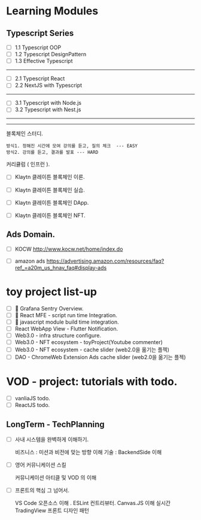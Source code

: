 # Learning Modules

## Typescript Series

- [ ] 1.1 Typescript OOP
- [ ] 1.2 Typescript DesignPattern
- [ ] 1.3 Effective Typescript

---

- [ ] 2.1 Typescript React
- [ ] 2.2 NextJS with Typescript

---

- [ ] 3.1 Typescript with Node.js
- [ ] 3.2 Typescript with Nest.js

---

--- 

블록체인 스터디. 

    방식1. 정해진 시간에 모여 강의를 듣고, 질의 체크  --- EASY
    방식2. 강의를 듣고, 결과를 발표 --- HARD

커리큘럼 ( 인프런 ). 

- [ ] Klaytn 클레이튼 블록체인 이론. 
- [ ] Klaytn 클레이튼 블록체인 실습.  
- [ ] Klaytn 클레이튼 블록체인 DApp. 
- [ ] Klaytn 클레이튼 블록체인 NFT. 


## Ads Domain. 

- [ ] KOCW http://www.kocw.net/home/index.do
- [ ] amazon ads https://advertising.amazon.com/resources/faq?ref_=a20m_us_hnav_faq#display-ads



# toy project list-up

- [ ] 🚀 Grafana Sentry Overview.   
- [ ] 🚀 React MFE - script run time Integration.
- [ ] 🚀 javascript module build time integration.
- [ ] React WebApp View - Flutter Notification.
- [ ] Web3.0 - infra structure configure.
- [ ] Web3.0 - NFT ecosystem - toyProject(Youtube commenter)
- [ ] Web3.0 - NFT ecosystem - cache slider (web2.0을 옮기는 플젝)
- [ ] DAO - ChromeWeb Extension Ads cache slider (web2.0을 옮기는 플젝)

# VOD - project: tutorials with todo. 

- [ ] vanliaJS todo. 
- [ ] ReactJS todo. 

## LongTerm - TechPlanning

- [ ] 사내 시스템을 완벽하게 이해하기.

    비즈니스 : 미션과 비전에 맞는 방향 이해
    기술 : BackendSide 이해

- [ ] 영어 커뮤니케이션 스킬

    커뮤니케이션
    아티클 및 VOD 의 이해

- [ ] 프론트의 핵심 그 넘어서.

    VS Code 오픈소스 이해 .
    ESLint 컨트리뷰터.
    Canvas.JS 이해
    실시간 TradingView
    프론트 디자인 패턴
